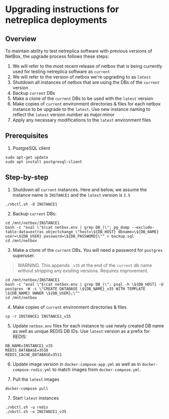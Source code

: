 # Upgrading instructions for netreplica deployments

## Overview

To maintain ability to test netreplica software with previous versions of NetBox, the upgrade process follows these steps:

1. We will refer to the most recent release of netbox that is being currently used for testing netreplica software as `current`
2. We will refer to the version of netbox we're upgrading to as `latest`
3. Shutdown all instances of netbox that are using the DBs of the `current` version
4. Backup `current` DBs
5. Make a clone of the `current` DBs to be used with the `latest` version
6. Make copies of `current` environment directories & files for each netbox instance to be upgrade to the `latest`. Use new instance naming to reflect the `latest` version number as major.minor
7. Apply any necessary modifications to the `latest` environment files

## Prerequisites

1. PostgreSQL client

```Shell
sudo apt-get update
sudo apt install postgresql-client
```

## Step-by-step

1. Shutdown all `current` instances. Here and below, we assume the instance name is `INSTANCE1` and the `latest` version is `3.5`

```Shell
./nbctl.sh -d INSTANCE1
```

2. Backup `current` DBs:

```Shell
cd /mnt/netbox/INSTANCE1
bash -c "eval \"$(cat netbox.env | grep DB_)\"; pg_dump --exclude-table-data=extras_objectchange \"host=\${DB_HOST} dbname=\${DB_NAME} user=\${DB_USER} password=\${DB_PASSWORD}\"" > backup.sql
cd /mnt/netbox
```

3. Make a clone of the `current` DBs. You will need a password for `postgres` superuser.

> WARNING. This appends `_v35` at the end of the `current` db name without stripping any existing versions. Requires improvement.

```Shell
cd /mnt/netbox/INSTANCE1
bash -c "eval \"$(cat netbox.env | grep DB_)\"; psql -h \${DB_HOST} -U postgres -W -c \"CREATE DATABASE \${DB_NAME}_v35 WITH TEMPLATE \${DB_NAME} OWNER \${DB_USER};\""
cd /mnt/netbox
```

4. Make copies of `current` environment directories & files

```Shell
cp -r INSTANCE1 INSTANCE1_v35
```

5. Update `netbox.env` files for each instance to use newly created DB name as well as unique REDIS DB IDs. Use `latest` version as a prefix for REDIS:

```
DB_NAME=INSTANCE1_v35
REDIS_DATABASE=3510
REDIS_CACHE_DATABASE=3511
```

6. Update image version in `docker-compose-app.yml` as well as in `docker-compose-redis.yml` to match images from `docker-compose.yml`.

7. Pull the `latest` images

```Shell
docker-compose pull
```

7. Start `latest` instances

```Shell
./nbctl.sh -u redis
./nbctl.sh -u INSTANCE1_v35
```